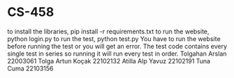 # CS-458
to install the libraries, pip install -r requirements.txt
to run the website, python login.py
to run the test, python test.py 
You have to run the website before running the test or you will get an error.
The test code contains every single test in series so running it will run every test in order.
Tolgahan Arslan 22003061
Tolga Artun Koçak 22102132
Atilla Alp Yavuz 22102191
Tuna Cuma 22103156